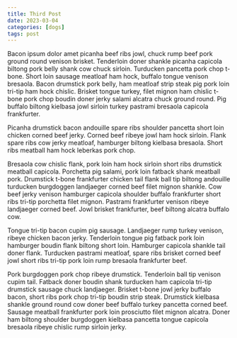 ```yaml
---
title: Third Post
date: 2023-03-04
categories: [dogs]
tags: post
---
```

Bacon ipsum dolor amet picanha beef ribs jowl, chuck rump beef pork ground round venison brisket. Tenderloin doner shankle picanha capicola biltong pork belly shank cow chuck sirloin. Turducken pancetta pork chop t-bone. Short loin sausage meatloaf ham hock, buffalo tongue venison bresaola. Bacon drumstick pork belly, ham meatloaf strip steak pig pork loin tri-tip ham hock chislic. Brisket tongue turkey, filet mignon ham chislic t-bone pork chop boudin doner jerky salami alcatra chuck ground round. Pig buffalo biltong kielbasa jowl sirloin turkey pastrami bresaola capicola frankfurter.

Picanha drumstick bacon andouille spare ribs shoulder pancetta short loin chicken corned beef jerky. Corned beef ribeye jowl ham hock sirloin. Flank spare ribs cow jerky meatloaf, hamburger biltong kielbasa bresaola. Short ribs meatball ham hock leberkas pork chop.

Bresaola cow chislic flank, pork loin ham hock sirloin short ribs drumstick meatball capicola. Porchetta pig salami, pork loin fatback shank meatball pork. Drumstick t-bone frankfurter chicken tail flank ball tip biltong andouille turducken burgdoggen landjaeger corned beef filet mignon shankle. Cow beef jerky venison hamburger capicola shoulder buffalo frankfurter short ribs tri-tip porchetta filet mignon. Pastrami frankfurter venison ribeye landjaeger corned beef. Jowl brisket frankfurter, beef biltong alcatra buffalo cow.

Tongue tri-tip bacon cupim pig sausage. Landjaeger rump turkey venison, ribeye chicken bacon jerky. Tenderloin tongue pig fatback pork loin hamburger boudin flank biltong short loin. Hamburger capicola shankle tail doner flank. Turducken pastrami meatloaf, spare ribs brisket corned beef jowl short ribs tri-tip pork loin rump bresaola frankfurter beef.

Pork burgdoggen pork chop ribeye drumstick. Tenderloin ball tip venison cupim tail. Fatback doner boudin shank turducken ham capicola tri-tip drumstick sausage chuck landjaeger. Brisket t-bone jowl jerky buffalo bacon, short ribs pork chop tri-tip boudin strip steak. Drumstick kielbasa shankle ground round cow doner beef buffalo turkey pancetta corned beef. Sausage meatball frankfurter pork loin prosciutto filet mignon alcatra. Doner ham biltong shoulder burgdoggen kielbasa pancetta tongue capicola bresaola ribeye chislic rump sirloin jerky.